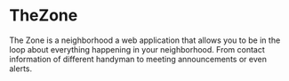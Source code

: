 # TheZone
The Zone is a neighborhood  a web application that allows you to be in the loop about everything happening in your neighborhood. From contact information of different handyman to meeting announcements or even alerts.
